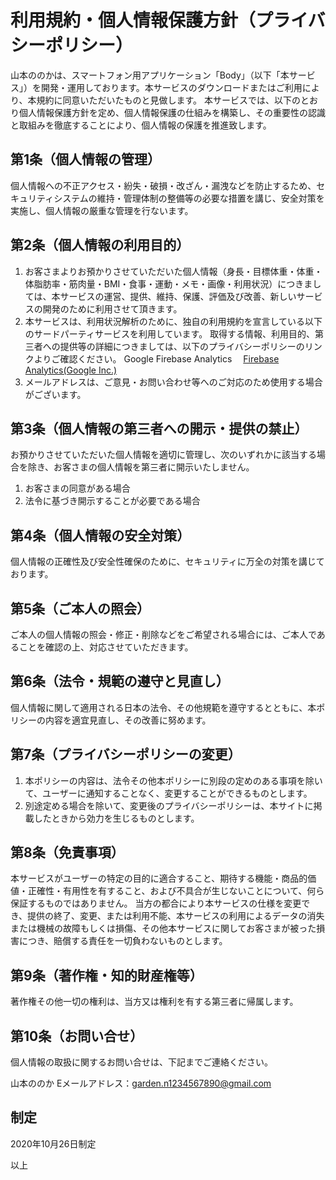# 利用規約・個人情報保護方針（プライバシーポリシー）

山本ののかは、スマートフォン用アプリケーション「Body」（以下「本サービス」）を開発・運用しております。本サービスのダウンロードまたはご利用により、本規約に同意いただいたものと見做します。
本サービスでは、以下のとおり個人情報保護方針を定め、個人情報保護の仕組みを構築し、その重要性の認識と取組みを徹底することにより、個人情報の保護を推進致します。

## 第1条（個人情報の管理）

個人情報への不正アクセス・紛失・破損・改ざん・漏洩などを防止するため、セキュリティシステムの維持・管理体制の整備等の必要な措置を講じ、安全対策を実施し、個人情報の厳重な管理を行ないます。

## 第2条（個人情報の利用目的）

1. お客さまよりお預かりさせていただいた個人情報（身長・目標体重・体重・体脂肪率・筋肉量・BMI・食事・運動・メモ・画像・利用状況）につきましては、本サービスの運営、提供、維持、保護、評価及び改善、新しいサービスの開発のために利用させて頂きます。
2. 本サービスは、利用状況解析のために、独自の利用規約を宣言している以下のサードパーティサービスを利用しています。
取得する情報、利用目的、第三者への提供等の詳細につきましては、以下のプライバシーポリシーのリンクよりご確認ください。
Google Firebase Analytics　
[Firebase Analytics(Google Inc.)](https://policies.google.com/privacy?hl=ja%EF%BB%BF)
3. メールアドレスは、ご意見・お問い合わせ等へのご対応のため使用する場合がございます。

## 第3条（個人情報の第三者への開示・提供の禁止）

お預かりさせていただいた個人情報を適切に管理し、次のいずれかに該当する場合を除き、お客さまの個人情報を第三者に開示いたしません。
1. お客さまの同意がある場合
2. 法令に基づき開示することが必要である場合
 
## 第4条（個人情報の安全対策）

個人情報の正確性及び安全性確保のために、セキュリティに万全の対策を講じております。

## 第5条（ご本人の照会）

ご本人の個人情報の照会・修正・削除などをご希望される場合には、ご本人であることを確認の上、対応させていただきます。

## 第6条（法令・規範の遵守と見直し）

個人情報に関して適用される日本の法令、その他規範を遵守するとともに、本ポリシーの内容を適宜見直し、その改善に努めます。

## 第7条（プライバシーポリシーの変更）

1. 本ポリシーの内容は、法令その他本ポリシーに別段の定めのある事項を除いて、ユーザーに通知することなく、変更することができるものとします。
2. 別途定める場合を除いて、変更後のプライバシーポリシーは、本サイトに掲載したときから効力を生じるものとします。

## 第8条（免責事項）

本サービスがユーザーの特定の目的に適合すること、期待する機能・商品的価値・正確性・有用性を有すること、および不具合が生じないことについて、何ら保証するものではありません。
当方の都合により本サービスの仕様を変更でき、提供の終了、変更、または利用不能、本サービスの利用によるデータの消失または機械の故障もしくは損傷、その他本サービスに関してお客さまが被った損害につき、賠償する責任を一切負わないものとします。

## 第9条（著作権・知的財産権等）

著作権その他一切の権利は、当方又は権利を有する第三者に帰属します。

## 第10条（お問い合せ）

個人情報の取扱に関するお問い合せは、下記までご連絡ください。

山本ののか
Eメールアドレス：garden.n1234567890@gmail.com

## 制定

2020年10月26日制定

以上


